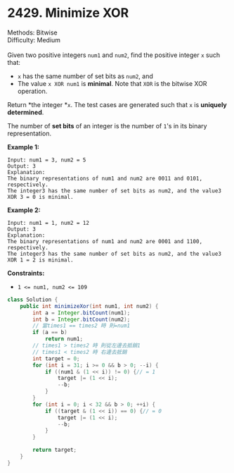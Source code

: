 # 2429. Minimize XOR  

  Methods: Bitwise </br> Difficulty: Medium </br> </br>Given two positive integers `num1` and `num2`, find the positive integer `x` such that:

- `x` has the same number of set bits as `num2`, and
- The value `x XOR num1` is **minimal**.
Note that `XOR` is the bitwise XOR operation.

Return *the integer *`x`. The test cases are generated such that `x` is **uniquely determined**.

The number of **set bits** of an integer is the number of `1`'s in its binary representation.

**Example 1:**

```plain text
Input: num1 = 3, num2 = 5
Output: 3
Explanation:
The binary representations of num1 and num2 are 0011 and 0101, respectively.
The integer3 has the same number of set bits as num2, and the value3 XOR 3 = 0 is minimal.

```

**Example 2:**

```plain text
Input: num1 = 1, num2 = 12
Output: 3
Explanation:
The binary representations of num1 and num2 are 0001 and 1100, respectively.
The integer3 has the same number of set bits as num2, and the value3 XOR 1 = 2 is minimal.

```

**Constraints:**

- `1 <= num1, num2 <= 109`
```java
class Solution {
    public int minimizeXor(int num1, int num2) {
        int a = Integer.bitCount(num1);
        int b = Integer.bitCount(num2);
        // 當times1 == times2 時 則=num1
        if (a == b)
            return num1;
        // times1 > times2 時 則從左邊去抵銷1
        // times1 < times2 時 右邊去抵銷
        int target = 0;
        for (int i = 31; i >= 0 && b > 0; --i) {
            if ((num1 & (1 << i)) != 0) {// = 1
                target |= (1 << i);
                --b;
            }
        }
        for (int i = 0; i < 32 && b > 0; ++i) {
            if ((target & (1 << i)) == 0) {// = 0
                target |= (1 << i);
                --b;
            }
        }

        return target;
    }
}
```

